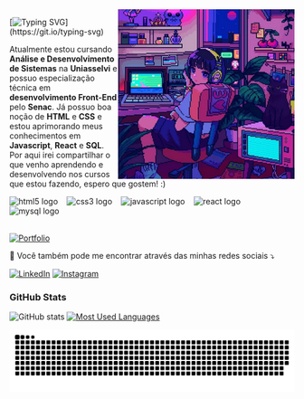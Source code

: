 <img align="right" alt="" height="300px" src="./img-nysekf.jpg">


[![Typing SVG](https://readme-typing-svg.herokuapp.com?font=Fira+Code&pause=1000&color=AB1AF7&random=false&width=435&lines=Ol%C3%A1%2C+eu+sou+a+J%C3%A9ssica!)](https://git.io/typing-svg)

<p align="left"> 
Atualmente estou cursando <strong>Análise e Desenvolvimento de Sistemas</strong> na <strong>Uniasselvi</strong> e possuo especialização técnica em <strong>desenvolvimento Front-End</strong> pelo <strong>Senac</strong>. Já possuo boa noção de <strong>HTML</strong> e <strong>CSS</strong> e estou aprimorando meus conhecimentos em <strong>Javascript</strong>, <strong>React</strong> e <strong>SQL</strong>. Por aqui irei compartilhar o que venho aprendendo e desenvolvendo nos cursos que estou fazendo, espero que gostem! :)<br>
</p>

<div align="left">
  <img src="https://cdn.jsdelivr.net/gh/devicons/devicon/icons/html5/html5-original.svg" height="25" alt="html5 logo"  />
  <img width="8" />
  <img src="https://cdn.jsdelivr.net/gh/devicons/devicon/icons/css3/css3-original.svg" height="25" alt="css3 logo"  />
  <img width="8" />
  <img src="https://cdn.jsdelivr.net/gh/devicons/devicon/icons/javascript/javascript-plain.svg" height="25" alt="javascript logo"  />
  <img width="8" />
  <img src="https://cdn.jsdelivr.net/gh/devicons/devicon/icons/react/react-original.svg" height="25" alt="react logo"  />
  <img width="8" />
  <img src="https://cdn.jsdelivr.net/gh/devicons/devicon/icons/mysql/mysql-original.svg" height="25" alt="mysql logo"  />
  <img width="8" /><br><br>

  [![Portfolio](https://img.shields.io/badge/Portfólio-6f42c1?style=for-the-badge&logo=github&logoColor=white)](https://jessicasamppaio.github.io/portfolio)

  <p align="left">
  💌 Você também pode me encontrar através das minhas redes sociais ⤵️
</p>

<p align="left">
</a>
  <a href="https://www.linkedin.com/in/jessicasamppaio" title="LinkedIn">
  <img src="https://img.shields.io/badge/-Linkedin-0e76a8?style=flat-square&logo=Linkedin&logoColor=white&link=LINK-DO-SEU-LINKEDIN" alt="LinkedIn"/></a>
  <a href="https://www.instagram.com/cherryjesss" title="Instagram">
  <img src="https://img.shields.io/badge/-Instagram-DF0174?style=flat-square&labelColor=DF0174&logo=instagram&logoColor=white&link=LINK-DO-SEU-INSTAGRAM" alt="Instagram"/></a>
</p>

<h3>GitHub Stats</h3>

![GitHub stats](https://github-readme-stats-git-masterrstaa-rickstaa.vercel.app/api?username=jessicasamppaio&hide_title=true&show_icons=true&include_all_commits=false&count_private=true&line_height=25&hide=issues&bg_color=000&title_color=FF00F6&text_color=FFF&border_radius=3&border_color=36123c&icon_color=FF00F6&theme=jolly)
[![Most Used Languages](https://github-readme-stats-git-masterrstaa-rickstaa.vercel.app/api/top-langs/?username=jessicasamppaio&line_height=10&card_width=290&layout=compact&hide_title=false&count_private=true&langs_count=4&show_icons=true&title_color=FF00F6&hide=html,css&bg_color=000&text_color=8B8B8B&border_radius=3&border_color=561760&count_private=true)](https://github.com/jessicasamppaio/github-readme-stats)
<br>

<picture>
  <source media="(prefers-color-scheme: dark)" srcset="https://raw.githubusercontent.com/jessicasamppaio/jessicasamppaio/output/github-contribution-grid-snake-dark.svg">
  <source media="(prefers-color-scheme: light)" srcset="https://raw.githubusercontent.com/jessicasamppaio/jessicasamppaio/output/github-contribution-grid-snake.svg">
  <img alt="github contribution grid snake animation" src="https://raw.githubusercontent.com/mari4souza/mari4souza/output/github-contribution-grid-snake.svg">
</picture>
<br><br>




